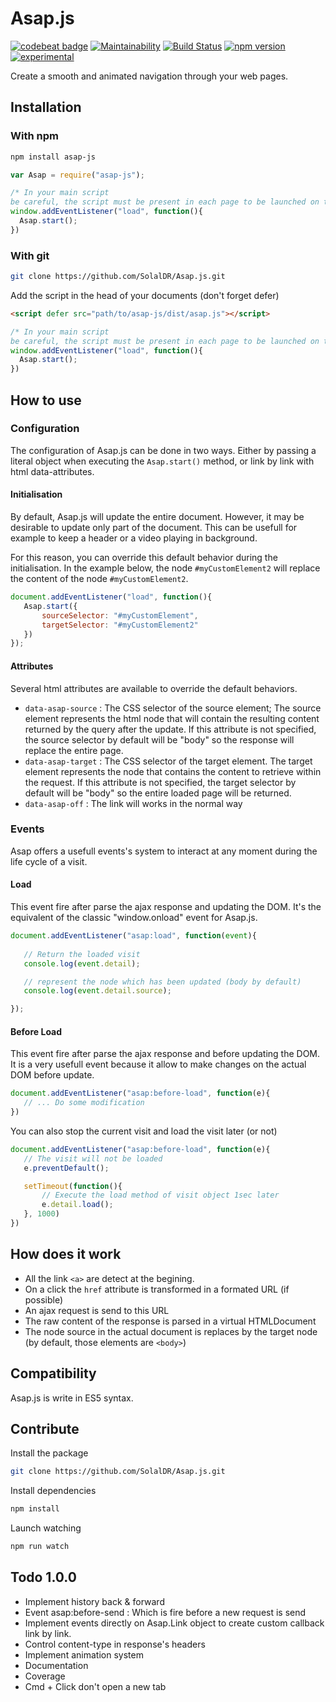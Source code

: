 # Asap.js

[![codebeat badge](https://codebeat.co/badges/cccf2811-305f-4b8c-be2a-b1185f60240e)](https://codebeat.co/projects/github-com-solaldr-asap-js-master)
[![Maintainability](https://api.codeclimate.com/v1/badges/7b84dccff13eb4395c81/maintainability)](https://codeclimate.com/github/SolalDR/Asap.js/maintainability)
[![Build Status](https://travis-ci.org/SolalDR/Asap.js.svg?branch=master)](https://travis-ci.org/SolalDR/Asap.js)
[![npm version](https://badge.fury.io/js/asap-js.svg)](https://badge.fury.io/js/asap-js)
[![experimental](http://hughsk.github.io/stability-badges/dist/experimental.svg)](http://github.com/hughsk/stability-badges)

Create a smooth and animated navigation through your web pages.

## Installation

### With npm
``` bash
npm install asap-js
```
``` javascript
var Asap = require("asap-js");

/* In your main script 
be careful, the script must be present in each page to be launched on the first load */
window.addEventListener("load", function(){
  Asap.start();
})
```

### With git
``` bash
git clone https://github.com/SolalDR/Asap.js.git
```
Add the script in the head of your documents (don't forget defer)
``` html
<script defer src="path/to/asap-js/dist/asap.js"></script>
```
``` javascript
/* In your main script 
be careful, the script must be present in each page to be launched on the first load */
window.addEventListener("load", function(){
  Asap.start();
})
```


## How to use


### Configuration

The configuration of Asap.js can be done in two ways. Either by passing a literal object when executing the `Asap.start()` method, or link by link with html data-attributes.

#### Initialisation

By default, Asap.js will update the entire document. However, it may be desirable to update only part of the document.
This can be usefull for example to keep a header or a video playing in background. 

For this reason, you can override this default behavior during the initialisation.
In the example below, the node `#myCustomElement2` will replace the content of the node `#myCustomElement2`.

 ``` javascript
document.addEventListener("load", function(){
	Asap.start({
		sourceSelector: "#myCustomElement",
		targetSelector: "#myCustomElement2"
	})
});
```

#### Attributes

Several html attributes are available to override the default behaviors.

- `data-asap-source` : The CSS selector of the source element; The source element represents the html node that will contain the resulting content returned by the query after the update.  If this attribute is not specified, the source selector by default will be "body" so the response will replace the entire page.
- `data-asap-target` : The CSS selector of the target element. The target element represents the node that contains the content to retrieve within the request. If this attribute is not specified, the target selector by default will be "body" so the entire loaded page will be returned.
- `data-asap-off` : The link will works in the normal way


### Events

Asap offers a usefull events's system to interact at any moment during the life cycle of a visit.

#### Load
This event fire after parse the ajax response and updating the DOM.
It's the equivalent of the classic "window.onload" event for Asap.js.  

 ``` javascript
document.addEventListener("asap:load", function(event){
	
	// Return the loaded visit
	console.log(event.detail); 

	// represent the node which has been updated (body by default)
	console.log(event.detail.source); 

});
```

#### Before Load
This event fire after parse the ajax response and before updating the DOM.
It is a very usefull event because it allow to make changes on the actual DOM before update.

 ``` javascript
document.addEventListener("asap:before-load", function(e){
	// ... Do some modification
})
```

You can also stop the current visit and load the visit later (or not)
 ``` javascript
document.addEventListener("asap:before-load", function(e){
	// The visit will not be loaded
	e.preventDefault();

	setTimeout(function(){
		// Execute the load method of visit object 1sec later
		e.detail.load();
	}, 1000)
})
```


## How does it work

- All the link `<a>` are detect at the begining.
- On a click the `href` attribute is transformed in a formated URL (if possible) 
- An ajax request is send to this URL
- The raw content of the response is parsed in a virtual HTMLDocument
- The node source in the actual document is replaces by the target node (by default, those elements are `<body>`)  

## Compatibility

Asap.js is write in ES5 syntax.

## Contribute

Install the package
``` bash
git clone https://github.com/SolalDR/Asap.js.git
```

Install dependencies
``` bash
npm install
```

Launch watching
``` bash
npm run watch
```

## Todo 1.0.0

- Implement history back & forward
- Event asap:before-send : Which is fire before a new request is send
- Implement events directly on Asap.Link object to create custom callback link by link.
- Control content-type in response's headers
- Implement animation system
- Documentation
- Coverage
- Cmd + Click don't open a new tab

